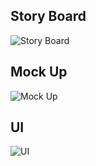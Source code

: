 ## Story Board

![Story Board](https://github.com/user-attachments/assets/e29620a4-4870-4193-ab08-85d7b8a0a5c3)

## Mock Up

![Mock Up](https://github.com/user-attachments/assets/f2d9ee51-6bac-4d0b-85a6-0a0b40be1321)

## UI

![UI](https://github.com/user-attachments/assets/c01206bf-e315-4ebf-bcdf-ab53a9fc36cc)
